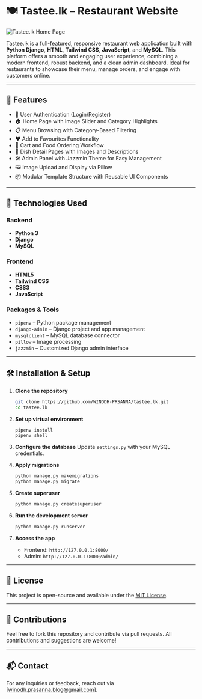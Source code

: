 
# 🍽️ Tastee.lk – Restaurant Website

![Tastee.lk Home Page](https://i.imgur.com/WtUxTv3.jpeg)

Tastee.lk is a full-featured, responsive restaurant web application built with **Python Django**, **HTML**, **Tailwind CSS**, **JavaScript**, and **MySQL**. This platform offers a smooth and engaging user experience, combining a modern frontend, robust backend, and a clean admin dashboard. Ideal for restaurants to showcase their menu, manage orders, and engage with customers online.

---

## 🚀 Features

- 🔐 User Authentication (Login/Register)
- 🏠 Home Page with Image Slider and Category Highlights
- 📋 Menu Browsing with Category-Based Filtering
- ❤️ Add to Favourites Functionality
- 🛒 Cart and Food Ordering Workflow
- 📄 Dish Detail Pages with Images and Descriptions
- 🛠️ Admin Panel with Jazzmin Theme for Easy Management
- 🖼️ Image Upload and Display via Pillow
- 📦 Modular Template Structure with Reusable UI Components

---

## 🧰 Technologies Used

### Backend
- **Python 3**
- **Django**
- **MySQL**

### Frontend
- **HTML5**
- **Tailwind CSS**
- **CSS3**
- **JavaScript**

### Packages & Tools
- `pipenv` – Python package management
- `django-admin` – Django project and app management
- `mysqlclient` – MySQL database connector
- `pillow` – Image processing
- `jazzmin` – Customized Django admin interface

---

## 🛠️ Installation & Setup

1. **Clone the repository**
   ```bash
   git clone https://github.com/WINODH-PRSANNA/tastee.lk.git
   cd tastee.lk
   ```

2. **Set up virtual environment**
   ```bash
   pipenv install
   pipenv shell
   ```

3. **Configure the database**
   Update `settings.py` with your MySQL credentials.

4. **Apply migrations**
   ```bash
   python manage.py makemigrations
   python manage.py migrate
   ```

5. **Create superuser**
   ```bash
   python manage.py createsuperuser
   ```

6. **Run the development server**
   ```bash
   python manage.py runserver
   ```

7. **Access the app**
   - Frontend: `http://127.0.0.1:8000/`
   - Admin: `http://127.0.0.1:8000/admin/`

---

## 📄 License

This project is open-source and available under the [MIT License](LICENSE).

---

## 🤝 Contributions

Feel free to fork this repository and contribute via pull requests. All contributions and suggestions are welcome!

---

## 📬 Contact

For any inquiries or feedback, reach out via [winodh.prasanna.blog@gmail.com].
